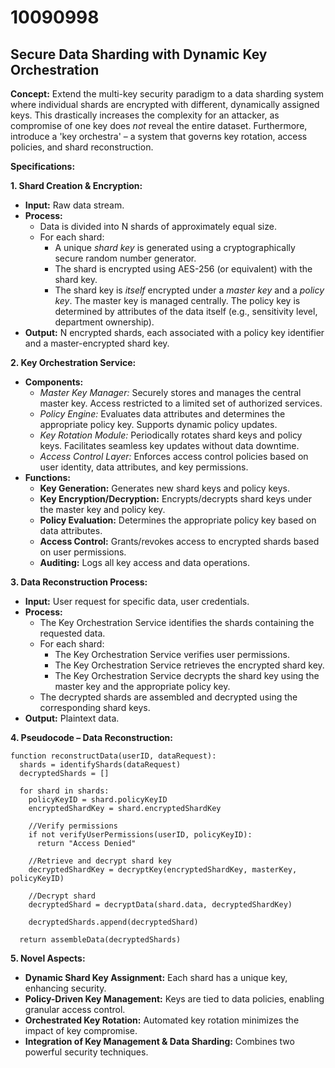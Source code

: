 # 10090998

## Secure Data Sharding with Dynamic Key Orchestration

**Concept:** Extend the multi-key security paradigm to a data sharding system where individual shards are encrypted with different, dynamically assigned keys. This drastically increases the complexity for an attacker, as compromise of one key does *not* reveal the entire dataset.  Furthermore, introduce a 'key orchestra' – a system that governs key rotation, access policies, and shard reconstruction.

**Specifications:**

**1. Shard Creation & Encryption:**

*   **Input:** Raw data stream.
*   **Process:**
    *   Data is divided into N shards of approximately equal size.
    *   For each shard:
        *   A unique *shard key* is generated using a cryptographically secure random number generator.
        *   The shard is encrypted using AES-256 (or equivalent) with the shard key.
        *   The shard key is *itself* encrypted under a *master key* and a *policy key*.  The master key is managed centrally. The policy key is determined by attributes of the data itself (e.g., sensitivity level, department ownership).
*   **Output:** N encrypted shards, each associated with a policy key identifier and a master-encrypted shard key.

**2. Key Orchestration Service:**

*   **Components:**
    *   *Master Key Manager:* Securely stores and manages the central master key.  Access restricted to a limited set of authorized services.
    *   *Policy Engine:* Evaluates data attributes and determines the appropriate policy key.  Supports dynamic policy updates.
    *   *Key Rotation Module:* Periodically rotates shard keys and policy keys.  Facilitates seamless key updates without data downtime.
    *   *Access Control Layer:* Enforces access control policies based on user identity, data attributes, and key permissions.
*   **Functions:**
    *   **Key Generation:** Generates new shard keys and policy keys.
    *   **Key Encryption/Decryption:** Encrypts/decrypts shard keys under the master key and policy key.
    *   **Policy Evaluation:** Determines the appropriate policy key based on data attributes.
    *   **Access Control:** Grants/revokes access to encrypted shards based on user permissions.
    *   **Auditing:** Logs all key access and data operations.

**3. Data Reconstruction Process:**

*   **Input:** User request for specific data, user credentials.
*   **Process:**
    *   The Key Orchestration Service identifies the shards containing the requested data.
    *   For each shard:
        *   The Key Orchestration Service verifies user permissions.
        *   The Key Orchestration Service retrieves the encrypted shard key.
        *   The Key Orchestration Service decrypts the shard key using the master key and the appropriate policy key.
    *   The decrypted shards are assembled and decrypted using the corresponding shard keys.
*   **Output:** Plaintext data.

**4.  Pseudocode – Data Reconstruction:**

```pseudocode
function reconstructData(userID, dataRequest):
  shards = identifyShards(dataRequest)
  decryptedShards = []

  for shard in shards:
    policyKeyID = shard.policyKeyID
    encryptedShardKey = shard.encryptedShardKey

    //Verify permissions
    if not verifyUserPermissions(userID, policyKeyID):
      return "Access Denied"

    //Retrieve and decrypt shard key
    decryptedShardKey = decryptKey(encryptedShardKey, masterKey, policyKeyID)

    //Decrypt shard
    decryptedShard = decryptData(shard.data, decryptedShardKey)

    decryptedShards.append(decryptedShard)

  return assembleData(decryptedShards)
```

**5. Novel Aspects:**

*   **Dynamic Shard Key Assignment:**  Each shard has a unique key, enhancing security.
*   **Policy-Driven Key Management:**  Keys are tied to data policies, enabling granular access control.
*   **Orchestrated Key Rotation:** Automated key rotation minimizes the impact of key compromise.
*   **Integration of Key Management & Data Sharding:** Combines two powerful security techniques.